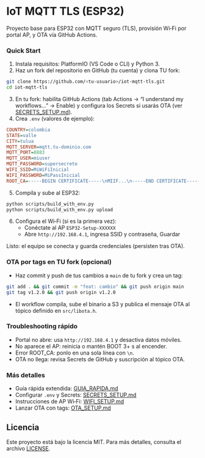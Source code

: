 # IoT MQTT TLS (ESP32)

Proyecto base para ESP32 con MQTT seguro (TLS), provisión Wi‑Fi por portal AP, y OTA vía GitHub Actions.

### Quick Start
1) Instala requisitos: PlatformIO (VS Code o CLI) y Python 3.
2) Haz un fork del repositorio en GitHub (tu cuenta) y clona TU fork:
```bash
git clone https://github.com/<tu-usuario>/iot-mqtt-tls.git
cd iot-mqtt-tls
```
3) En tu fork: habilita GitHub Actions (tab Actions → “I understand my workflows…” → Enable) y configura los Secrets si usarás OTA (ver [SECRETS_SETUP.md](SECRETS_SETUP.md)).
4) Crea `.env` (valores de ejemplo):
```ini
COUNTRY=colombia
STATE=valle
CITY=tulua
MQTT_SERVER=mqtt.tu-dominio.com
MQTT_PORT=8883
MQTT_USER=miuser
MQTT_PASSWORD=supersecreto
WIFI_SSID=MiWiFiInicial
WIFI_PASSWORD=MiPassInicial
ROOT_CA=-----BEGIN CERTIFICATE-----\nMIIF...\n-----END CERTIFICATE-----
```
5) Compila y sube al ESP32:
```bash
python scripts/build_with_env.py
python scripts/build_with_env.py upload
```
6) Configura el Wi‑Fi (si es la primera vez):
   - Conéctate al AP `ESP32-Setup-XXXXXX`
   - Abre `http://192.168.4.1`, ingresa SSID y contraseña, Guardar

Listo: el equipo se conecta y guarda credenciales (persisten tras OTA).

### OTA por tags en TU fork (opcional)
- Haz commit y push de tus cambios a `main` de tu fork y crea un tag:
```bash
git add . && git commit -m "feat: cambio" && git push origin main
git tag v1.2.0 && git push origin v1.2.0
```
- El workflow compila, sube el binario a S3 y publica el mensaje OTA al tópico definido en `src/libota.h`.

### Troubleshooting rápido
- Portal no abre: usa `http://192.168.4.1` y desactiva datos móviles.
- No aparece el AP: reinicia o mantén BOOT 3+ s al encender.
- Error ROOT_CA: ponlo en una sola línea con `\n`.
- OTA no llega: revisa Secrets de GitHub y suscripción al tópico OTA.

### Más detalles
- Guía rápida extendida: [GUIA_RAPIDA.md](GUIA_RAPIDA.md)
- Configurar `.env` y Secrets: [SECRETS_SETUP.md](SECRETS_SETUP.md)
- Instrucciones de AP Wi‑Fi: [WIFI_SETUP.md](WIFI_SETUP.md)
- Lanzar OTA con tags: [OTA_SETUP.md](OTA_SETUP.md)

## Licencia

Este proyecto está bajo la licencia MIT. Para más detalles, consulta el archivo [LICENSE](LICENSE).
